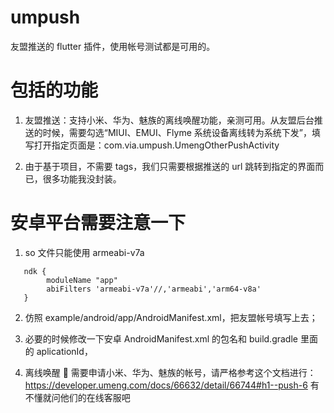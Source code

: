 # umpush

友盟推送的 flutter 插件，使用帐号测试都是可用的。

# 包括的功能

1. 友盟推送：支持小米、华为、魅族的离线唤醒功能，亲测可用。从友盟后台推送的时候，需要勾选“MIUI、EMUI、Flyme 系统设备离线转为系统下发”，填写打开指定页面是：com.via.umpush.UmengOtherPushActivity

3. 由于基于项目，不需要 tags，我们只需要根据推送的 url 跳转到指定的界面而已，很多功能我没封装。

# 安卓平台需要注意一下

1. so 文件只能使用 armeabi-v7a

```
   ndk {
        moduleName "app"
        abiFilters 'armeabi-v7a'//,'armeabi','arm64-v8a'
   }
```

2. 仿照 example/android/app/AndroidManifest.xml，把友盟帐号填写上去；

3. 必要的时候修改一下安卓 AndroidManifest.xml 的包名和 build.gradle 里面的 aplicationId，

4. 离线唤醒  需要申请小米、华为、魅族的帐号，请严格参考这个文档进行：https://developer.umeng.com/docs/66632/detail/66744#h1--push-6
   有不懂就问他们的在线客服吧
